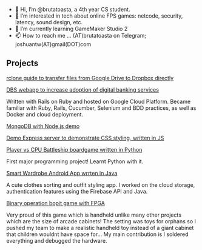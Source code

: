 - 👋 Hi, I’m @brutatoasta, a 4th year CS student.
- 👀 I’m interested in tech about online FPS games: netcode, security, latency, sound design, etc.
- 🌱 I’m currently learning GameMaker Studio 2
- 📫 How to reach me ... (AT)brutatoasta on Telegram; joshuantw(AT)gmail(DOT)com

## Projects

[rclone guide to transfer files from Google Drive to Dropbox directly](rclone-guide.md)

[DBS webapp to increase adoption of digital banking services](https://github.com/brutatoasta/hex-eye-team-12-Express-Solutions)

Written with Rails on Ruby and hosted on Google Cloud Platform. Became familiar with Ruby, Rails, Cucumber, Selenium and BDD practices, as well as Docker and cloud deployment.

[MongoDB with Node.js demo](https://github.com/brutatoasta/escmongonode)


[Demo Express server to demonstrate CSS styling, written in JS](https://github.com/brutatoasta/first_static_express)


[Player vs CPU Battleship boardgame written in Python](https://github.com/brutatoasta/battleshiprep)

First major programming project! Learnt Python with it.


[Smart Wardrobe Android App wrrten in Java](https://github.com/brutatoasta/shibushi)

A cute clothes sorting and outfit styling app. I worked on the cloud storage, authentication features using the Firebase API and Java.


[Binary operation bopit game with FPGA](https://github.com/brutatoasta/bitop)

Very proud of this game which is handheld unlike many other projects which are the size of arcade cabinets! The setting was toys for orphans so I pushed my team to make a realistic handheld toy instead of a giant cabinet that children wouldnt have space for... My main contribution is I soldered everything and debugged the hardware.

<!---
brutatoasta/brutatoasta is a ✨ special ✨ repository because its `README.md` (this file) appears on your GitHub profile.
You can click the Preview link to take a look at your changes.
--->
